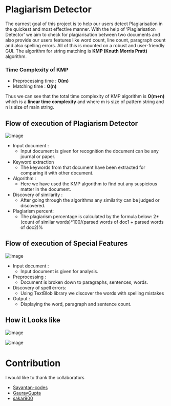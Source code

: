 # Plagiarism Detector

The earnest goal of this project is to help our users detect Plagiarisation in the quickest and most effective manner. With the help of ‘Plagiarisation Detector’ we aim to check for plagiarisation between two documents and also provide our users features like word count, line count, paragraph count and also spelling errors. All of this is mounted on a robust and user-friendly GUI. The algorithm for string matching is **KMP (Knuth Morris Pratt)** algorithm.

### Time Complexity of KMP
* Preprocessing time : **O(m)**
* Matching time : **O(n)**

Thus we can see that the total time complexity of KMP algorithm is **O(m+n)** which is a **linear time complexity** and where m is size of pattern string and n is size of main string.


## Flow of execution of Plagiarism Detector
![image](https://user-images.githubusercontent.com/65674133/119248748-f1c83480-bbb0-11eb-9f4e-e0e17bf174ca.png)

* Input document :
  * Input document is given for recognition the document can be any journal or paper. 
* Keyword extraction 
  * The keywords from that document have been extracted for comparing it with other document. 
* Algorithm :
  * Here we have used the KMP algorithm to find out any suspicious matter in the document. 
* Discovery of similarity :
  * After going through the algorithms any similarity can be judged or discovered.
* Plagiarism percent:
  * The plagiarism percentage is calculated by the formula below:
2* (count of similar words)*100/(parsed words of doc1 + parsed words of doc2)%


## Flow of execution of Special Features
![image](https://user-images.githubusercontent.com/65674133/119248774-16241100-bbb1-11eb-977b-767d2ebc9937.png)

* Input document :
  * Input document is given for analysis. 
* Preprocessing :
  * Document is broken down to paragraphs, sentences, words.
* Discovery of spell errors:
  * Using TextBlob library we discover the words with spelling mistakes 
* Output :
  * Displaying the word, paragraph and sentence count.

## How it Looks like

![image](https://user-images.githubusercontent.com/65674133/119249714-62268400-bbb8-11eb-820a-ace3743158e5.png)

![image](https://user-images.githubusercontent.com/65674133/119249720-6b175580-bbb8-11eb-8cec-3ce9530c8f09.png)

# Contribution
I would like to thank the collaborators
* [Sayantan-codes](https://github.com/Sayantan-codes)
* [GauravGupta](https://github.com/GauravGupta035)
* [sakar900](https://github.com/sakar900)

